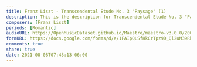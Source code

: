 ```yaml
---
title: Franz Liszt - Transcendental Etude No. 3 "Paysage" (1)
description: This is the description for Transcendental Etude No. 3 "Paysage" by Franz Liszt
composers: [Franz Liszt]
periods: [Romantic]
audioURL: https://OpenMusicDataset.github.io/Maestro/maestro-v3.0.0/2008/MIDI-Unprocessed_04_R3_2008_01-07_ORIG_MID--AUDIO_04_R3_2008_wav--3.midi
formURL: https://docs.google.com/forms/d/e/1FAIpQLSfHkCrTpz9D_Ql2uM39Rbkmvk7KHjSlwENX-rKMZPqnlhX75w/viewform
comments: true
share: true
date: 2021-08-08T07:43:13-06:00
---
```

